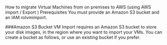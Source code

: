 How to migrate Virtual Machines from on premises to AWS (using AWS import / Export )
Prerequisites
You must provide an Amazon S3 bucket and an IAM rolvmimport.

###Amazon S3 Bucket
VM Import requires an Amazon S3 bucket to store your disk images, in the region where you want to import your VMs. You can create a bucket as follows, or use an existing bucket if you prefer.
